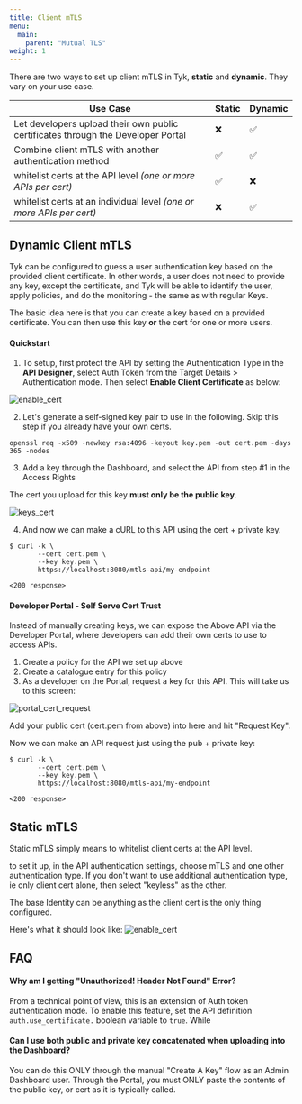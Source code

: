 ```yaml
---
title: Client mTLS
menu:
  main:
    parent: "Mutual TLS"
weight: 1
---
```


There are two ways to set up client mTLS in Tyk, **static** and **dynamic**.  They vary on your use case.

|         Use Case                                                           | Static |   Dynamic     | 
|----------------------------------------------------------------------------|--------|---------------|
| Let developers upload their own public certificates through the Developer Portal                 | ❌ | ✅ |
| Combine client mTLS with another authentication method                                           | ✅ | ✅ |
| whitelist certs at the API level       *(one or more APIs per cert)*                             | ✅ | ❌ |
| whitelist certs at an individual level *(one or more APIs per cert)*                             | ❌ | ✅ |


## Dynamic Client mTLS
Tyk can be configured to guess a user authentication key based on the provided client certificate. In other words, a user does not need to provide any key, except the certificate, and Tyk will be able to identify the user, apply policies, and do the monitoring - the same as with regular Keys.

The basic idea here is that you can create a key based on a provided certificate. You can then use this key **or** the cert for one or more users.

#### Quickstart 

1. To setup, first protect the API by setting the Authentication Type in the **API Designer**, select Auth Token from the Target Details > Authentication mode. Then select **Enable Client Certificate** as below:

![enable_cert](/docs/img/2.10/client_cert.png)

2. Let's generate a self-signed key pair to use in the following.  Skip this step if you already have your own certs.

```
openssl req -x509 -newkey rsa:4096 -keyout key.pem -out cert.pem -days 365 -nodes
```

3. Add a key through the Dashboard, and select the API from step #1  in the Access Rights

The cert you upload for this key **must only be the public key**.

![keys_cert](/docs/img/2.10/client_mtls_add_cert.png)


4. And now we can make a cURL to this API using the cert + private key.

```
$ curl -k \
       --cert cert.pem \
       --key key.pem \
       https://localhost:8080/mtls-api/my-endpoint

<200 response>

```

#### Developer Portal - Self Serve Cert Trust

Instead of manually creating keys, we can expose the Above API via the Developer Portal, where developers can add their own certs to use to access APIs.

1. Create a policy for the API we set up above
2. Create a catalogue entry for this policy
3. As a developer on the Portal, request a key for this API.  This will take us to this screen:

![portal_cert_request](/docs/img/dashboard/system-management/portal_cert_request.png)

Add your public cert (cert.pem from above) into here and hit "Request Key".  

Now we can make an API request just using the pub + private key:

```
$ curl -k \
       --cert cert.pem \
       --key key.pem \
       https://localhost:8080/mtls-api/my-endpoint

<200 response>

```

## Static mTLS

Static mTLS simply means to whitelist client certs at the API level.

to set it up, in the API authentication settings, choose mTLS and one other authentication type.  If you don't want to use additional authentication type, ie only client cert alone, then select "keyless" as the other.

The base Identity can be anything as the client cert is the only thing configured.

Here's what it should look like:
![enable_cert](/docs/img/2.10/client_mtls_multiple_auth.png)

## FAQ

#### Why am I getting "Unauthorized! Header Not Found" Error?

From a technical point of view, this is an extension of Auth token authentication mode. To enable this feature, set the API definition `auth.use_certificate.` boolean variable to `true`. While 

#### Can I use both public and private key concatenated when uploading into the Dashboard?

You can do this ONLY through the manual "Create A Key" flow as an Admin Dashboard user.  Through the Portal, you must ONLY paste the contents of the public key, or cert as it is typically called.


